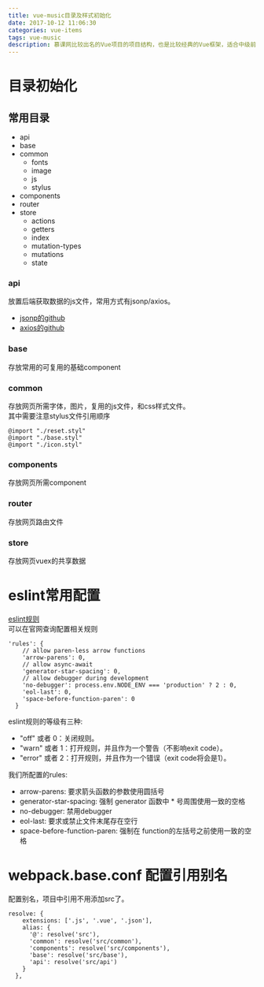```yaml
---
title: vue-music目录及样式初始化
date: 2017-10-12 11:06:30
categories: vue-items
tags: vue-music
description: 慕课网比较出名的Vue项目的项目结构，也是比较经典的Vue框架，适合中级前端开发工程师看。
---
```

# 目录初始化
## 常用目录
* api
* base
* common
    + fonts
    + image
    + js
    + stylus 
* components
* router
* store
    + actions
    + getters
    + index
    + mutation-types
    + mutations
    + state

<!-- more -->
### api
放置后端获取数据的js文件，常用方式有jsonp/axios。
* [jsonp的github](https://github.com/webmodules/jsonp)
* [axios的github](https://github.com/axios/axios)
### base
存放常用的可复用的基础component
### common
存放网页所需字体，图片，复用的js文件，和css样式文件。<br>
其中需要注意stylus文件引用顺序
```
@import "./reset.styl"
@import "./base.styl"
@import "./icon.styl"
```
### components
存放网页所需component
### router
存放网页路由文件
### store
存放网页vuex的共享数据

# eslint常用配置
[eslint规则](http://eslint.cn/docs/rules/)<br>
可以在官网查询配置相关规则
```
'rules': {
    // allow paren-less arrow functions
    'arrow-parens': 0,
    // allow async-await
    'generator-star-spacing': 0,
    // allow debugger during development
    'no-debugger': process.env.NODE_ENV === 'production' ? 2 : 0,
    'eol-last': 0,
    'space-before-function-paren': 0
  }
```
eslint规则的等级有三种:
* "off" 或者 0：关闭规则。
* "warn" 或者 1：打开规则，并且作为一个警告（不影响exit code）。
* "error" 或者 2：打开规则，并且作为一个错误（exit code将会是1）。

我们所配置的rules:
* arrow-parens: 要求箭头函数的参数使用圆括号
* generator-star-spacing: 强制 generator 函数中 * 号周围使用一致的空格
* no-debugger: 禁用debugger
* eol-last: 要求或禁止文件末尾存在空行
* space-before-function-paren: 强制在 function的左括号之前使用一致的空格

# webpack.base.conf 配置引用别名
配置别名，项目中引用不用添加src了。

```
resolve: {
    extensions: ['.js', '.vue', '.json'],
    alias: {
      '@': resolve('src'),
      'common': resolve('src/common'),
      'components': resolve('src/components'),
      'base': resolve('src/base'),
      'api': resolve('src/api')
    }
  },
```

